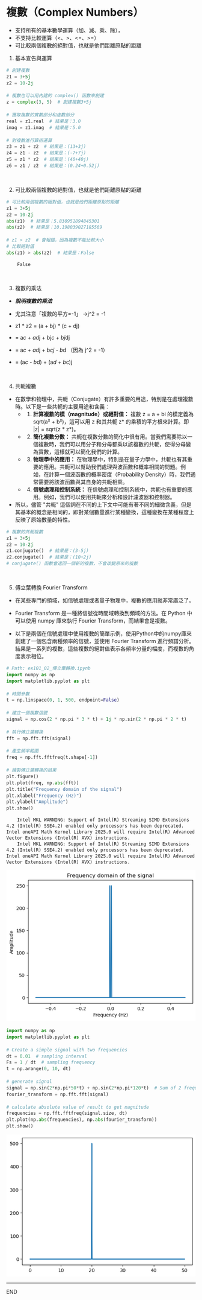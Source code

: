 # 複數（Complex Numbers）

- 支持所有的基本數學運算（加、減、乘、除），
- 不支持比較運算（<、>、<=、>=）
- 可比較兩個複數的絕對值，也就是他們距離原點的距離

1. 基本宣告與運算


```python
# 創建複數
z1 = 3+5j
z2 = 10-2j

# 複數也可以用內建的 complex() 函數來創建
z = complex(3, 5)  # 創建複數3+5j

# 獲取複數的實數部分和虛數部分
real = z1.real  # 結果是：3.0
imag = z1.imag  # 結果是：5.0

# 對複數進行算術運算
z3 = z1 + z2  # 結果是：(13+3j)
z4 = z1 - z2  # 結果是：(-7+7j)
z5 = z1 * z2  # 結果是：(40+40j)
z6 = z1 / z2  # 結果是：(0.24+0.52j)
```

</br>

2. 可比較兩個複數的絕對值，也就是他們距離原點的距離


```python
# 可比較兩個複數的絕對值，也就是他們距離原點的距離
z1 = 3+5j
z2 = 10-2j
abs(z1)  # 結果是：5.830951894845301
abs(z2)  # 結果是：10.198039027185569

# z1 > z2  # 會報錯，因為複數不能比較大小
# 比較絕對值
abs(z1) > abs(z2)  # 結果是：False
```
```
    False
```

</br>

3. 複數的乘法

- ***說明複數的乘法***
  
- 尤其注意「複數的平方=-1」 ->j^2 = -1
  
- z1 * z2 = (a + bj) * (c + dj)
  
- = a*c + a*dj + bj*c + bj*dj
  
- = a*c + a*dj + b*cj - b*d  （因為 j^2 = -1）
  
- = (a*c - b*d) + (a*d + b*c)j

</br>

4. 共軛複數

- 在數學和物理中，共軛（Conjugate）有許多重要的用途，特別是在處理複數時。以下是一些共軛的主要用途和含義：
   - 1. **計算複數的模（magnitude）或絕對值：** 複數 z = a + bi 的模定義為 sqrt(a² + b²)，這可以用 z 和其共軛 z* 的乘積的平方根來計算。即 |z| = sqrt(z * z*)。
   - 2. **簡化複數分數：** 共軛在複數分數的簡化中很有用。當我們需要除以一個複數時，我們可以用分子和分母都乘以該複數的共軛，使得分母變為實數，這樣就可以簡化我們的計算。
   - 3. **物理學中的應用：** 在物理學中，特別是在量子力學中，共軛也有其重要的應用。共軛可以幫助我們處理與波函數和概率相關的問題。例如，在計算一個波函數的概率密度（Probability Density）時，我們通常需要將該波函數與其自身的共軛相乘。
   - 4. **信號處理和控制系統：** 在信號處理和控制系統中，共軛也有重要的應用。例如，我們可以使用共軛來分析和設計濾波器和控制器。
- 所以，儘管 "共軛" 這個詞在不同的上下文中可能有著不同的細微含義，但是其基本的概念是相同的，即對某個數量進行某種變換，這種變換在某種程度上反映了原始數量的特性。


```python
# 複數的共軛複數
z1 = 3+5j
z2 = 10-2j
z1.conjugate()  # 結果是：(3-5j)
z2.conjugate()  # 結果是：(10+2j)
# conjugate() 函數會返回一個新的複數，不會改變原來的複數
```

</br>

5. 傅立葉轉換 Fourier Transform 

- 在某些專門的領域，如信號處理或者量子物理中，複數的應用就非常廣泛了。

- Fourier Transform 是一種將信號從時間域轉換到頻域的方法。在 Python 中可以使用 numpy 庫來執行 Fourier Transform，而結果會是複數。

- 以下是兩個在信號處理中使用複數的簡單示例，使用Python中的numpy庫來創建了一個包含兩種頻率的信號，並使用 Fourier Transform 進行頻譜分析。結果是一系列的複數，這些複數的絕對值表示各頻率分量的幅度，而複數的角度表示相位。


```python
# Path: ex101_02_傅立葉轉換.ipynb
import numpy as np
import matplotlib.pyplot as plt

# 時間參數
t = np.linspace(0, 1, 500, endpoint=False)

# 建立一個複數信號
signal = np.cos(2 * np.pi * 3 * t) + 1j * np.sin(2 * np.pi * 2 * t)

# 執行傅立葉轉換
fft = np.fft.fft(signal)

# 產生頻率範圍
freq = np.fft.fftfreq(t.shape[-1])

# 繪製傅立葉轉換的結果
plt.figure()
plt.plot(freq, np.abs(fft))
plt.title("Frequency domain of the signal")
plt.xlabel("Frequency (Hz)")
plt.ylabel("Amplitude")
plt.show()

```
```
    Intel MKL WARNING: Support of Intel(R) Streaming SIMD Extensions 4.2 (Intel(R) SSE4.2) enabled only processors has been deprecated. Intel oneAPI Math Kernel Library 2025.0 will require Intel(R) Advanced Vector Extensions (Intel(R) AVX) instructions.
    Intel MKL WARNING: Support of Intel(R) Streaming SIMD Extensions 4.2 (Intel(R) SSE4.2) enabled only processors has been deprecated. Intel oneAPI Math Kernel Library 2025.0 will require Intel(R) Advanced Vector Extensions (Intel(R) AVX) instructions.
```


    
![png](./images/3_複數_9_1.png)


    



```python
import numpy as np
import matplotlib.pyplot as plt

# Create a simple signal with two frequencies
dt = 0.01  # sampling interval
Fs = 1 / dt  # sampling frequency
t = np.arange(0, 10, dt)

# generate signal
signal = np.sin(2*np.pi*50*t) + np.sin(2*np.pi*120*t)  # Sum of 2 frequencies
fourier_transform = np.fft.fft(signal)

# calculate absolute value of result to get magnitude
frequencies = np.fft.fftfreq(signal.size, dt)
plt.plot(np.abs(frequencies), np.abs(fourier_transform))
plt.show()

```


    
![png](./images/3_複數_10_0.png)
    


---

END
